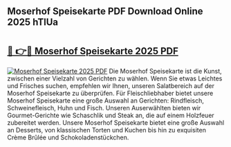 ## Moserhof Speisekarte PDF Download Online 2025 hTlUa

# <h2><a href="http://gc9z1o.nevu.top/?p=Moserhof+Speisekarte">🔗 👉🔴 Moserhof Speisekarte 2025 PDF</a></h2>

[![Moserhof Speisekarte 2025 PDF](https://i.imgur.com/dBaPXMq.png)](http://gc9z1o.nevu.top/?p=Moserhof+Speisekarte)
Die Moserhof Speisekarte ist die Kunst, zwischen einer Vielzahl von Gerichten zu wählen. Wenn Sie etwas Leichtes und Frisches suchen, empfehlen wir Ihnen, unseren Salatbereich auf der Moserhof Speisekarte zu überprüfen. Für Fleischliebhaber bietet unsere Moserhof Speisekarte eine große Auswahl an Gerichten: Rindfleisch, Schweinefleisch, Huhn und Fisch. Unseren Auserwählten bieten wir Gourmet-Gerichte wie Schaschlik und Steak an, die auf einem Holzfeuer zubereitet werden. Unsere Moserhof Speisekarte bietet eine große Auswahl an Desserts, von klassischen Torten und Kuchen bis hin zu exquisiten Crème Brûlée und Schokoladenstückchen.
